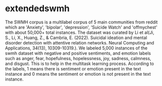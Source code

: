 # extendedswmh
The SWMH corpus is a multilabel corpus of 5 main communities from reddit which are 'Anxiety', 'bipolar', 'depression', ‘Suicide Watch' and 'offmychest' with about 50,000+ total instances. The dataset was curated by Li et al(Ji, S., Li, X., Huang, Z., & Cambria, E. (2022). Suicidal ideation and mental disorder detection with attentive relation networks. Neural Computing and Applications, 34(13), 10309-10319.). We labeled 5,000 instances of the swmh dataset with negative and positive sentiments, and emotion labels such as anger, fear, hopefulness, hopelessness, joy, sadness, calmness, and disgust. This is to help in the multitask learning process. According to the labels, 1 means there is sentiment or emotion present in the text instance and 0 means the sentiment or emotion is not present in the text instance. 
